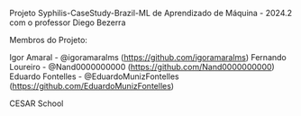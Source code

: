 Projeto Syphilis-CaseStudy-Brazil-ML de Aprendizado de Máquina - 2024.2 com o professor Diego Bezerra

Membros do Projeto:

Igor Amaral - @igoramaralms (https://github.com/igoramaralms)
Fernando Loureiro - @Nand0000000000 (https://github.com/Nand0000000000)
Eduardo Fontelles - @EduardoMunizFontelles (https://github.com/EduardoMunizFontelles)

CESAR School
